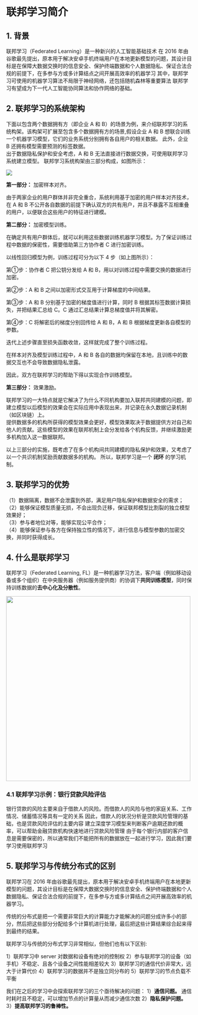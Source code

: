 # 联邦学习简介

## 1. 背景

联邦学习（Federated Learning）是一种新兴的人工智能基础技术
在 2016 年由谷歌最先提出，原本用于解决安卓手机终端用户在本地更新模型的问题，其设计目标是在保障大数据交换时的信息安全、保护终端数据和个人数据隐私、保证合法合规的前提下，在多参与方或多计算结点之间开展高效率的机器学习
其中，联邦学习可使用的机器学习算法不局限于神经网络，还包括随机森林等重要算法
联邦学习有望成为下一代人工智能协同算法和协作网络的基础。

## 2. 联邦学习的系统架构

下面以包含两个数据拥有方（即企业 A 和 B）的场景为例，来介绍联邦学习的系统构架。该构架可扩展至包含多个数据拥有方的场景,假设企业 A 和 B 想联合训练一个机器学习模型，它们的业务系统分别拥有各自用户的相关数据。
此外，企业 B 还拥有模型需要预测的标签数据。                 
出于数据隐私保护和安全考虑，A 和 B 无法直接进行数据交换，可使用联邦学习系统建立模型。
联邦学习系统构架由三部分构成，如图所示：       

![](https://gitee.com/alicehomeindex/pic/raw/Master-Release/Markdown/lblearn/farmework_lb.jpg)

**第一部分：** 加密样本对齐。

由于两家企业的用户群体并非完全重合，系统利用基于加密的用户样本对齐技术，在 A 和 B 不公开各自数据的前提下确认双方的共有用户，并且不暴露不互相重叠的用户，以便联合这些用户的特征进行建模。

**第二部分：** 加密模型训练。

在确定共有用户群体后，就可以利用这些数据训练机器学习模型。为了保证训练过程中数据的保密性，需要借助第三方协作者 C 进行加密训练。

以线性回归模型为例，训练过程可分为以下 4 步（如上图所示）： 

第①步：协作者 C 把公钥分发给 A 和 B，用以对训练过程中需要交换的数据进行加密。

第②步：A 和 B 之间以加密形式交互用于计算梯度的中间结果。

第③步：A 和 B 分别基于加密的梯度值进行计算，同时 B 根据其标签数据计算损失，并把结果汇总给 C。C 通过汇总结果计算总梯度值并将其解密。

第④步：C 将解密后的梯度分别回传给 A 和 B，A 和 B 根据梯度更新各自模型的参数。

迭代上述步骤直至损失函数收敛，这样就完成了整个训练过程。

在样本对齐及模型训练过程中，A 和 B 各自的数据均保留在本地，且训练中的数据交互也不会导致数据隐私泄露。

因此，双方在联邦学习的帮助下得以实现合作训练模型。

**第三部分：** 效果激励。

联邦学习的一大特点就是它解决了为什么不同机构要加入联邦共同建模的问题，即建立模型以后模型的效果会在实际应用中表现出来，并记录在永久数据记录机制（如区块链）上。            
提供数据多的机构所获得的模型效果会更好，模型效果取决于数据提供方对自己和他人的贡献。这些模型的效果在联邦机制上会分发给各个机构反馈，并继续激励更多机构加入这一数据联邦。

以上三部分的实施，既考虑了在多个机构间共同建模的隐私保护和效果，又考虑了以一个共识机制奖励贡献数据多的机构。
所以，联邦学习是一个 **闭环** 的学习机制。

## 3. 联邦学习的优势

（1）数据隔离，数据不会泄露到外部，满足用户隐私保护和数据安全的需求；  
（2）能够保证模型质量无损，不会出现负迁移，保证联邦模型比割裂的独立模型效果好；  
（3）参与者地位对等，能够实现公平合作；  
（4）能够保证参与各方在保持独立性的情况下，进行信息与模型参数的加密交换，并同时获得成长。

## 4. 什么是联邦学习

联邦学习（Federated Learning, FL）是一种机器学习方法，客户端（例如移动设备或多个组织）在中央服务器（例如服务提供商）的协调下**共同训练模型**，同时保持训练数据的**去中心化及分散性**。

<img src="https://imgbed.momodel.cn/FL_intro.png" width=500 />

### 4.1  **联邦学习示例：银行贷款风险评估**

银行贷款的风险主要来自于借款人的风险。而借款人的风险与他的家庭关系、工作情况、储蓄情况等具有一定的关系
因此，借款人的状况分析是贷款风险管理的基础，也是贷款风险评估的主要内容
建立深度学习模型来判断客户逾期还款的概率，可以帮助金融贷款机构快速地进行贷款风险管理
由于每个银行内部的客户信息是需要保密的，所以通常我们不能把所有的数据放在一起进行学习，因此我们要学习使用联邦学习

## 5. 联邦学习与传统分布式的区别

联邦学习在 2016 年由谷歌最先提出，原本用于解决安卓手机终端用户在本地更新模型的问题，其设计目标是在保障大数据交换时的信息安全、保护终端数据和个人数据隐私、保证合法合规的前提下，在多参与方或多计算结点之间开展高效率的机器学习。

传统的分布式是把一个需要非常巨大的计算能力才能解决的问题分成许多小的部分，然后把这些部分分配给多个计算机进行处理，最后把这些计算结果综合起来得到最终的结果。

联邦学习与传统的分布式学习非常相似，但他们也有以下区别:

1）联邦学习中 server 对数据和设备有绝对的控制权
2）参与联邦学习的设备（如手机）不稳定、且各个设备之间性能相差较大
3）联邦学习的通信代价非常大，远大于计算代价
4）联邦学习的数据并不是独立同分布的
5）联邦学习的节点负载不平衡

我们在之后的学习中会探索联邦学习的三个亟待解决的问题：
1）**通信问题。** 通信时耗时且不稳定，可以增加节点的计算量从而减少通信次数
2）**隐私保护问题。** 
3）**提高联邦学习的鲁棒性。**

